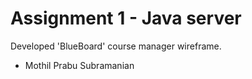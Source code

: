 # Assignment 1 - Java server

Developed 'BlueBoard' course manager wireframe.

- Mothil Prabu Subramanian
